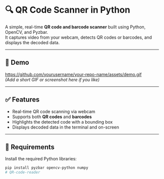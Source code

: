 # 🔍 QR Code Scanner in Python

A simple, real-time **QR code and barcode scanner** built using Python, OpenCV, and Pyzbar.  
It captures video from your webcam, detects QR codes or barcodes, and displays the decoded data.

---

## 📸 Demo

https://github.com/yourusername/your-repo-name/assets/demo.gif  
*(Add a short GIF or screenshot here if you like)*

---

## ✅ Features

- Real-time QR code scanning via webcam
- Supports both **QR codes** and **barcodes**
- Highlights the detected code with a bounding box
- Displays decoded data in the terminal and on-screen

---

## 🧱 Requirements

Install the required Python libraries:

```bash
pip install pyzbar opencv-python numpy
# QR-code-reader
